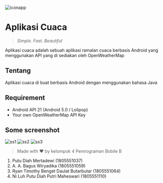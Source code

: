 ![iconapp](https://github.com/bgsw0709/WeatherApp/blob/master/github/ic_launcher.png)

# Aplikasi Cuaca
> *Simple. Fast. Beautiful*
> 
Aplikasi cuaca adalah sebuah aplikasi ramalan cuaca berbasis Android yang menggunakan API yang di sediakan oleh OpenWeatherMap


## Tentang
Aplikasi cuaca di buat berbasis Android dengan menggunakan bahasa Java


## Requirement

 - Android API 21 (Android 5.0 / Lolipop)
 - Your own OpenWeatherMap API Key 

## Some screenshot
![ss1](https://github.com/bgsw0709/WeatherApp/blob/master/github/1.jpg)
![ss2](https://github.com/bgsw0709/WeatherApp/blob/master/github/2.jpg)
![ss3](https://github.com/bgsw0709/WeatherApp/blob/master/github/3.jpg)

> Made with ❤ by kelompok 4 Pemrograman Bobile B
 1. Putu Diah Mertadewi									(1805551037)
 2. A. A. Bagus Wiryadika									(1805551059)
 3. Ryan Timothy Benget Daulat Butarbutar	(1805551064)
 4. Ni Luh Putu Diah Putri Maheswari				(1805551110)








